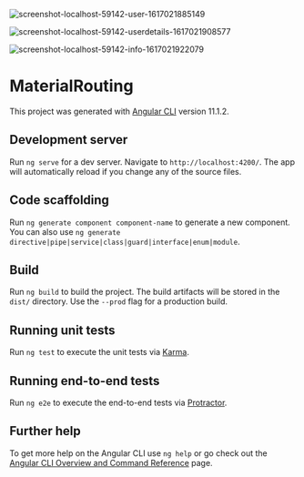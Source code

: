 


![screenshot-localhost-59142-user-1617021885149](https://user-images.githubusercontent.com/80150887/112838885-67e96880-9052-11eb-8ac0-5a25ce0a7265.png)


![screenshot-localhost-59142-userdetails-1617021908577](https://user-images.githubusercontent.com/80150887/112838898-6b7cef80-9052-11eb-936d-6a88fe0e9d9c.png)


![screenshot-localhost-59142-info-1617021922079](https://user-images.githubusercontent.com/80150887/112838918-72a3fd80-9052-11eb-9f11-600c4cd19e86.png)


# MaterialRouting

This project was generated with [Angular CLI](https://github.com/angular/angular-cli) version 11.1.2.

## Development server

Run `ng serve` for a dev server. Navigate to `http://localhost:4200/`. The app will automatically reload if you change any of the source files.

## Code scaffolding

Run `ng generate component component-name` to generate a new component. You can also use `ng generate directive|pipe|service|class|guard|interface|enum|module`.

## Build

Run `ng build` to build the project. The build artifacts will be stored in the `dist/` directory. Use the `--prod` flag for a production build.

## Running unit tests

Run `ng test` to execute the unit tests via [Karma](https://karma-runner.github.io).

## Running end-to-end tests

Run `ng e2e` to execute the end-to-end tests via [Protractor](http://www.protractortest.org/).

## Further help

To get more help on the Angular CLI use `ng help` or go check out the [Angular CLI Overview and Command Reference](https://angular.io/cli) page.
